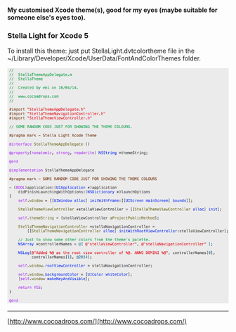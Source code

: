 #### My customised Xcode theme(s), good for my eyes (maybe suitable for someone else's eyes too).

### Stella Light for Xcode 5
To install this theme: just put StellaLight.dvtcolortheme file in the ~/Library/Developer/Xcode/UserData/FontAndColorThemes folder.

![Stella Light theme screenshot](https://raw.githubusercontent.com/mrgradyed/stella-xcode-themes/master/StellaLightScreenshot.png)


- - - 
[http://www.cocoadrops.com/](http://www.cocoadrops.com/)
